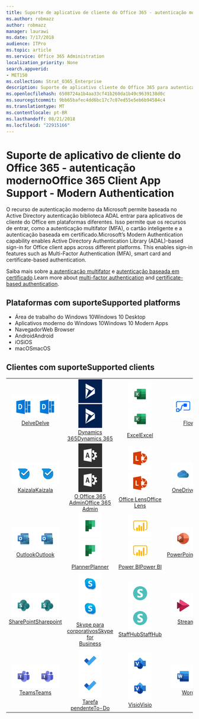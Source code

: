 ```yaml
---
title: Suporte de aplicativo de cliente do Office 365 - autenticação moderno
ms.author: robmazz
author: robmazz
manager: laurawi
ms.date: 7/17/2018
audience: ITPro
ms.topic: article
ms.service: Office 365 Administration
localization_priority: None
search.appverid:
- MET150
ms.collection: Strat_O365_Enterprise
description: Suporte de aplicativo cliente do Office 365 para autenticação moderna.
ms.openlocfilehash: 6508724a1b4aa33cf41b260da1b49c9639138d0c
ms.sourcegitcommit: 9bb65bafec4dd6bc17c7c07ed55e5eb6b94584c4
ms.translationtype: MT
ms.contentlocale: pt-BR
ms.lasthandoff: 08/21/2018
ms.locfileid: "22915166"
---
```

# <a name="office-365-client-app-support---modern-authentication"></a><span data-ttu-id="49987-103">Suporte de aplicativo de cliente do Office 365 - autenticação moderno</span><span class="sxs-lookup"><span data-stu-id="49987-103">Office 365 Client App Support - Modern Authentication</span></span>

<span data-ttu-id="49987-p101">O recurso de autenticação moderno da Microsoft permite baseada no Active Directory autenticação biblioteca ADAL entrar para aplicativos de cliente do Office em plataformas diferentes. Isso permite que os recursos de entrar, como a autenticação multifator (MFA), o cartão inteligente e a autenticação baseada em certificado.</span><span class="sxs-lookup"><span data-stu-id="49987-p101">Microsoft’s Modern Authentication capability enables Active Directory Authentication Library (ADAL)-based sign-in for Office client apps across different platforms. This enables sign-in features such as Multi-Factor Authentication (MFA), smart card and certificate-based authentication.</span></span>

<span data-ttu-id="49987-106">Saiba mais sobre [a autenticação multifator](https://docs.microsoft.com/azure/active-directory/authentication/multi-factor-authentication) e [autenticação baseada em certificado](https://docs.microsoft.com/azure/active-directory/active-directory-certificate-based-authentication-get-started).</span><span class="sxs-lookup"><span data-stu-id="49987-106">Learn more about [multi-factor authentication](https://docs.microsoft.com/azure/active-directory/authentication/multi-factor-authentication) and [certificate-based authentication](https://docs.microsoft.com/azure/active-directory/active-directory-certificate-based-authentication-get-started).</span></span>

## <a name="supported-platforms"></a><span data-ttu-id="49987-107">Plataformas com suporte</span><span class="sxs-lookup"><span data-stu-id="49987-107">Supported platforms</span></span>

 - <span data-ttu-id="49987-108">Área de trabalho do Windows 10</span><span class="sxs-lookup"><span data-stu-id="49987-108">Windows 10 Desktop</span></span>
 - <span data-ttu-id="49987-109">Aplicativos moderno do Windows 10</span><span class="sxs-lookup"><span data-stu-id="49987-109">Windows 10 Modern Apps</span></span>
 - <span data-ttu-id="49987-110">Navegador</span><span class="sxs-lookup"><span data-stu-id="49987-110">Web Browser</span></span>
 - <span data-ttu-id="49987-111">Android</span><span class="sxs-lookup"><span data-stu-id="49987-111">Android</span></span>
 - <span data-ttu-id="49987-112">iOS</span><span class="sxs-lookup"><span data-stu-id="49987-112">iOS</span></span>
 - <span data-ttu-id="49987-113">macOS</span><span class="sxs-lookup"><span data-stu-id="49987-113">macOS</span></span>

## <a name="supported-clients"></a><span data-ttu-id="49987-114">Clientes com suporte</span><span class="sxs-lookup"><span data-stu-id="49987-114">Supported clients</span></span>

| | | | | | |
|:---:|:---:|:---:|:---:|:---:|:---:|
| <span data-ttu-id="49987-115">![Me aprofundar ícone](media/o365-delve-64x64.png)</span><span class="sxs-lookup"><span data-stu-id="49987-115">![Delve icon](media/o365-delve-64x64.png)</span></span> <br> [<span data-ttu-id="49987-116">Delve</span><span class="sxs-lookup"><span data-stu-id="49987-116">Delve</span></span>](https://products.office.com/business/intelligent-search) | <span data-ttu-id="49987-117">![Ícone de Dynamics 365](media/o365-dynamics365-64x64.png)</span><span class="sxs-lookup"><span data-stu-id="49987-117">![Dynamics 365 icon](media/o365-dynamics365-64x64.png)</span></span> <br> [<span data-ttu-id="49987-118">Dynamics 365</span><span class="sxs-lookup"><span data-stu-id="49987-118">Dynamics 365</span></span>](https://dynamics.microsoft.com) | <span data-ttu-id="49987-119">![Ícone do Excel](media/o365-excel-64x64.png)</span><span class="sxs-lookup"><span data-stu-id="49987-119">![Excel icon](media/o365-excel-64x64.png)</span></span> <br> [<span data-ttu-id="49987-120">Excel</span><span class="sxs-lookup"><span data-stu-id="49987-120">Excel</span></span>](https://products.office.com/excel) | <span data-ttu-id="49987-121">![Ícone de fluxo](media/o365-flow-64x64.png)</span><span class="sxs-lookup"><span data-stu-id="49987-121">![Flow icon](media/o365-flow-64x64.png)</span></span> <br> [<span data-ttu-id="49987-122">Flow</span><span class="sxs-lookup"><span data-stu-id="49987-122">Flow</span></span>](https://flow.microsoft.com) | <span data-ttu-id="49987-123">![Ícone de formulários](media/o365-forms-64x64.png)</span><span class="sxs-lookup"><span data-stu-id="49987-123">![Forms icon](media/o365-forms-64x64.png)</span></span> <br> [<span data-ttu-id="49987-124">Forms</span><span class="sxs-lookup"><span data-stu-id="49987-124">Forms</span></span>](https://flow.microsoft.com/connectors/shared_microsoftforms/microsoft-forms/) | 
| <span data-ttu-id="49987-125">![Ícone de Kaizala](media/o365-kaizala-64x64.png)</span><span class="sxs-lookup"><span data-stu-id="49987-125">![Kaizala icon](media/o365-kaizala-64x64.png)</span></span> <br> [<span data-ttu-id="49987-126">Kaizala</span><span class="sxs-lookup"><span data-stu-id="49987-126">Kaizala</span></span>](https://products.office.com/en/business/microsoft-kaizala) | <span data-ttu-id="49987-127">![Ícone de administração do Office 365](media/o365-o365admin-64x64.png)</span><span class="sxs-lookup"><span data-stu-id="49987-127">![Office 365 Admin icon](media/o365-o365admin-64x64.png)</span></span> <br> [<span data-ttu-id="49987-128">O Office 365 <br> Admin</span><span class="sxs-lookup"><span data-stu-id="49987-128">Office 365 <br> Admin</span></span>](https://products.office.com/business/manage-office-365-admin-app) | <span data-ttu-id="49987-129">![Ícone de Lente](media/o365-lens-64x64.png)</span><span class="sxs-lookup"><span data-stu-id="49987-129">![Lens icon](media/o365-lens-64x64.png)</span></span> <br> [<span data-ttu-id="49987-130">Office Lens</span><span class="sxs-lookup"><span data-stu-id="49987-130">Office Lens</span></span>](https://www.microsoft.com/p/office-lens/9wzdncrfj3t8?activetab=pivot%3Aoverviewtab) | <span data-ttu-id="49987-131">![OneDrive para o ícone de negócios](media/o365-OneDrive-64x64.png)</span><span class="sxs-lookup"><span data-stu-id="49987-131">![OneDrive for Business icon](media/o365-OneDrive-64x64.png)</span></span> <br> [<span data-ttu-id="49987-132">OneDrive</span><span class="sxs-lookup"><span data-stu-id="49987-132">OneDrive</span></span>](https://products.office.com/onedrive-for-business/online-cloud-storage) | <span data-ttu-id="49987-133">![Ícone do OneNote](media/o365-OneNote-64x64.png)</span><span class="sxs-lookup"><span data-stu-id="49987-133">![OneNote icon](media/o365-OneNote-64x64.png)</span></span> <br> [<span data-ttu-id="49987-134">OneNote</span><span class="sxs-lookup"><span data-stu-id="49987-134">OneNote</span></span>](https://products.office.com/onenote)
| <span data-ttu-id="49987-135">![Ícone do Outlook](media/o365-outlook-64x64.png)</span><span class="sxs-lookup"><span data-stu-id="49987-135">![Outlook icon](media/o365-outlook-64x64.png)</span></span> <br> [<span data-ttu-id="49987-136">Outlook</span><span class="sxs-lookup"><span data-stu-id="49987-136">Outlook</span></span>](https://products.office.com/outlook) | <span data-ttu-id="49987-137">![Ícone de Planejador](media/o365-planner-64x64.png)</span><span class="sxs-lookup"><span data-stu-id="49987-137">![Planner icon](media/o365-planner-64x64.png)</span></span> <br> [<span data-ttu-id="49987-138">Planner</span><span class="sxs-lookup"><span data-stu-id="49987-138">Planner</span></span>](https://products.office.com/business/task-management-software) | <span data-ttu-id="49987-139">![Ícone de PowerBI](media/o365-powerbi-64x64.png)</span><span class="sxs-lookup"><span data-stu-id="49987-139">![PowerBI icon](media/o365-powerbi-64x64.png)</span></span> <br> [<span data-ttu-id="49987-140">Power BI</span><span class="sxs-lookup"><span data-stu-id="49987-140">Power BI</span></span>](https://powerbi.microsoft.com) | <span data-ttu-id="49987-141">![Ícone do PowerPoint](media/o365-powerpoint-64x64.png)</span><span class="sxs-lookup"><span data-stu-id="49987-141">![PowerPoint icon](media/o365-powerpoint-64x64.png)</span></span> <br> [<span data-ttu-id="49987-142">PowerPoint</span><span class="sxs-lookup"><span data-stu-id="49987-142">PowerPoint</span></span>](https://products.office.com/powerpoint) | <span data-ttu-id="49987-143">![Ícone de projeto](media/o365-project-64x64.png)</span><span class="sxs-lookup"><span data-stu-id="49987-143">![Project icon](media/o365-project-64x64.png)</span></span> <br> [<span data-ttu-id="49987-144">Project</span><span class="sxs-lookup"><span data-stu-id="49987-144">Project</span></span>](https://products.office.com/project) 
| <span data-ttu-id="49987-145">![Ícone do SharePoint](media/o365-sharepoint-64x64.png)</span><span class="sxs-lookup"><span data-stu-id="49987-145">![SharePoint icon](media/o365-sharepoint-64x64.png)</span></span> <br> [<span data-ttu-id="49987-146">SharePoint</span><span class="sxs-lookup"><span data-stu-id="49987-146">Sharepoint</span></span>](https://products.office.com/sharepoint) | <span data-ttu-id="49987-147">![Skype para o ícone de negócios](media/o365-skypeforbusiness-64x64.png)</span><span class="sxs-lookup"><span data-stu-id="49987-147">![Skype for Business icon](media/o365-skypeforbusiness-64x64.png)</span></span> <br> [<span data-ttu-id="49987-148">Skype para <br> corporativos</span><span class="sxs-lookup"><span data-stu-id="49987-148">Skype for <br> Business</span></span>](https://www.skype.com/business/) | <span data-ttu-id="49987-149">![Ícone de StaffHub](media/o365-staffhub-64x64.png)</span><span class="sxs-lookup"><span data-stu-id="49987-149">![StaffHub icon](media/o365-staffhub-64x64.png)</span></span> <br> [<span data-ttu-id="49987-150">StaffHub</span><span class="sxs-lookup"><span data-stu-id="49987-150">StaffHub</span></span>](https://products.office.com/microsoft-staffhub/staff-scheduling-software) | <span data-ttu-id="49987-151">![Ícone de fluxo](media/o365-stream-64x64.png)</span><span class="sxs-lookup"><span data-stu-id="49987-151">![Stream icon](media/o365-stream-64x64.png)</span></span> <br> [<span data-ttu-id="49987-152">Stream</span><span class="sxs-lookup"><span data-stu-id="49987-152">Stream</span></span>](https://stream.microsoft.com) | <span data-ttu-id="49987-153">![Ícone de sway](media/o365-sway-64x64.png)</span><span class="sxs-lookup"><span data-stu-id="49987-153">![Sway icon](media/o365-sway-64x64.png)</span></span> <br> [<span data-ttu-id="49987-154">Sway</span><span class="sxs-lookup"><span data-stu-id="49987-154">Sway</span></span>](https://sway.com)
| <span data-ttu-id="49987-155">![Ícone de equipes](media/o365-teams-64x64.png)</span><span class="sxs-lookup"><span data-stu-id="49987-155">![Teams icon](media/o365-teams-64x64.png)</span></span> <br> [<span data-ttu-id="49987-156">Teams</span><span class="sxs-lookup"><span data-stu-id="49987-156">Teams</span></span>](https://products.office.com/microsoft-teams/group-chat-software) | <span data-ttu-id="49987-157">![Ícone de tarefas pendentes](media/o365-todo-64x64.png)</span><span class="sxs-lookup"><span data-stu-id="49987-157">![To-Do icon](media/o365-todo-64x64.png)</span></span> <br> [<span data-ttu-id="49987-158">Tarefa pendente</span><span class="sxs-lookup"><span data-stu-id="49987-158">To-Do</span></span>](https://todo.microsoft.com) | <span data-ttu-id="49987-159">![Ícone do Visio](media/o365-visio-64x64.png)</span><span class="sxs-lookup"><span data-stu-id="49987-159">![Visio icon](media/o365-visio-64x64.png)</span></span> <br> [<span data-ttu-id="49987-160">Visio</span><span class="sxs-lookup"><span data-stu-id="49987-160">Visio</span></span>](https://products.office.com/visio/flowchart-software) | <span data-ttu-id="49987-161">![Ícone do Word](media/o365-word-64x64.png)</span><span class="sxs-lookup"><span data-stu-id="49987-161">![Word icon](media/o365-word-64x64.png)</span></span> <br> [<span data-ttu-id="49987-162">Word</span><span class="sxs-lookup"><span data-stu-id="49987-162">Word</span></span>](https://products.office.com/word) | <span data-ttu-id="49987-163">![Ícone do Yammer](media/o365-yammer-64x64.png)</span><span class="sxs-lookup"><span data-stu-id="49987-163">![Yammer icon](media/o365-yammer-64x64.png)</span></span> <br> [<span data-ttu-id="49987-164">Yammer</span><span class="sxs-lookup"><span data-stu-id="49987-164">Yammer</span></span>](https://products.office.com/yammer/yammer-overview)